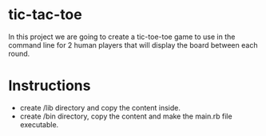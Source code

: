 # tic-tac-toe
In this project we are going to create a tic-toe-toe game to use in the command line for 2 human players that will display the board between each round.

# Instructions
- create /lib directory and copy the content inside.
- create /bin directory, copy the content and make the main.rb file executable.